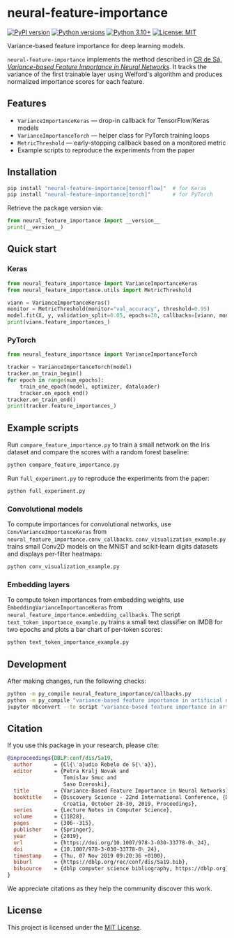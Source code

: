 # neural-feature-importance

[![PyPI version](https://img.shields.io/pypi/v/neural-feature-importance.svg)](https://pypi.org/project/neural-feature-importance/)
[![Python versions](https://img.shields.io/pypi/pyversions/neural-feature-importance.svg)](https://pypi.org/project/neural-feature-importance/)
[![Python 3.10+](https://img.shields.io/badge/python-3.10%2B-blue)](https://www.python.org/downloads/)
[![License: MIT](https://img.shields.io/badge/license-MIT-green)](LICENSE)

Variance-based feature importance for deep learning models.

`neural-feature-importance` implements the method described in
[CR de Sá, *Variance-based Feature Importance in Neural Networks*](https://doi.org/10.1007/978-3-030-33778-0_24).
It tracks the variance of the first trainable layer using Welford's algorithm
and produces normalized importance scores for each feature.

## Features

- `VarianceImportanceKeras` — drop-in callback for TensorFlow/Keras models
- `VarianceImportanceTorch` — helper class for PyTorch training loops
- `MetricThreshold` — early-stopping callback based on a monitored metric
- Example scripts to reproduce the experiments from the paper

## Installation

```bash
pip install "neural-feature-importance[tensorflow]"  # for Keras
pip install "neural-feature-importance[torch]"       # for PyTorch
```

Retrieve the package version via:

```python
from neural_feature_importance import __version__
print(__version__)
```

## Quick start

### Keras

```python
from neural_feature_importance import VarianceImportanceKeras
from neural_feature_importance.utils import MetricThreshold

viann = VarianceImportanceKeras()
monitor = MetricThreshold(monitor="val_accuracy", threshold=0.95)
model.fit(X, y, validation_split=0.05, epochs=30, callbacks=[viann, monitor])
print(viann.feature_importances_)
```

### PyTorch

```python
from neural_feature_importance import VarianceImportanceTorch

tracker = VarianceImportanceTorch(model)
tracker.on_train_begin()
for epoch in range(num_epochs):
    train_one_epoch(model, optimizer, dataloader)
    tracker.on_epoch_end()
tracker.on_train_end()
print(tracker.feature_importances_)
```

## Example scripts

Run `compare_feature_importance.py` to train a small network on the Iris dataset
and compare the scores with a random forest baseline:

```bash
python compare_feature_importance.py
```

Run `full_experiment.py` to reproduce the experiments from the paper:

```bash
python full_experiment.py
```

### Convolutional models

To compute importances for convolutional networks, use
`ConvVarianceImportanceKeras` from `neural_feature_importance.conv_callbacks`.
`conv_visualization_example.py` trains small Conv2D models on the MNIST and
scikit‑learn digits datasets and displays per-filter heatmaps:

```bash
python conv_visualization_example.py
```

### Embedding layers

To compute token importances from embedding weights, use
`EmbeddingVarianceImportanceKeras` from `neural_feature_importance.embedding_callbacks`.
The script `text_token_importance_example.py` trains a small text classifier on
IMDB for two epochs and plots a bar chart of per-token scores:

```bash
python text_token_importance_example.py
```

## Development

After making changes, run the following checks:

```bash
python -m py_compile neural_feature_importance/callbacks.py
python -m py_compile "variance-based feature importance in artificial neural networks.ipynb" 2>&1 | head
jupyter nbconvert --to script "variance-based feature importance in artificial neural networks.ipynb" --stdout | head
```

## Citation

If you use this package in your research, please cite:

```bibtex
@inproceedings{DBLP:conf/dis/Sa19,
  author       = {Cl{\'a}udio Rebelo de S{\'a}},
  editor       = {Petra Kralj Novak and
                  Tomislav Smuc and
                  Saso Dzeroski},
  title        = {Variance-Based Feature Importance in Neural Networks},
  booktitle    = {Discovery Science - 22nd International Conference, {DS} 2019, Split,
                  Croatia, October 28-30, 2019, Proceedings},
  series       = {Lecture Notes in Computer Science},
  volume       = {11828},
  pages        = {306--315},
  publisher    = {Springer},
  year         = {2019},
  url          = {https://doi.org/10.1007/978-3-030-33778-0\_24},
  doi          = {10.1007/978-3-030-33778-0\_24},
  timestamp    = {Thu, 07 Nov 2019 09:20:36 +0100},
  biburl       = {https://dblp.org/rec/conf/dis/Sa19.bib},
  bibsource    = {dblp computer science bibliography, https://dblp.org}
}
```

We appreciate citations as they help the community discover this work.

## License

This project is licensed under the [MIT License](LICENSE).
